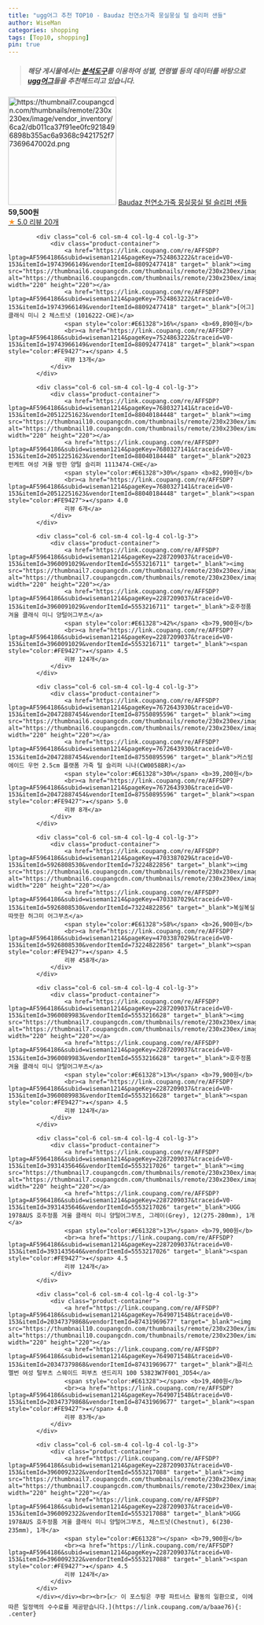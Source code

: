 ```yaml
---
title: "ugg어그 추천 TOP10 - Baudaz 천연소가죽 뭉실뭉실 털 슬리퍼 샌들"
author: WiseMan
categories: shopping
tags: [Top10, shopping]
pin: true
---
```


> ##### 해당 게시물에서는 [**분석도구**](https://itemscout.io/)를 이용하여 **성별**, **연령별** 등의 데이터를 바탕으로 [**ugg어그**](https://link.coupang.com/a/baae76)들을 추천해드리고 있습니다.
<div class="container"><div class="row">
            <div class="col-6 col-sm-4 col-lg-4 col-lg-3">
                <div class="product-container">
                    <a href="https://link.coupang.com/re/AFFSDP?lptag=AF5964186&subid=wiseman1214&pageKey=7742130339&traceid=V0-153&itemId=20832380019&vendorItemId=87900495431" target="_blank"><img src="https://thumbnail7.coupangcdn.com/thumbnails/remote/230x230ex/image/vendor_inventory/6ca2/db011ca37f91ee0fc9218496898b355ac6a9368c9421752f77369647002d.png" alt="https://thumbnail7.coupangcdn.com/thumbnails/remote/230x230ex/image/vendor_inventory/6ca2/db011ca37f91ee0fc9218496898b355ac6a9368c9421752f77369647002d.png" width="220" height="220"></a>
                    <a href="https://link.coupang.com/re/AFFSDP?lptag=AF5964186&subid=wiseman1214&pageKey=7742130339&traceid=V0-153&itemId=20832380019&vendorItemId=87900495431" target="_blank">Baudaz 천연소가죽 뭉실뭉실 털 슬리퍼 샌들</a>
                    <span style="color:#E61328"></span> <b>59,500원</b>
                    <br><a href="https://link.coupang.com/re/AFFSDP?lptag=AF5964186&subid=wiseman1214&pageKey=7742130339&traceid=V0-153&itemId=20832380019&vendorItemId=87900495431" target="_blank"><span style="color:#FE9427">★</span> 5.0
                    리뷰 20개</a>
                </div>
            </div>
            
            <div class="col-6 col-sm-4 col-lg-4 col-lg-3">
                <div class="product-container">
                    <a href="https://link.coupang.com/re/AFFSDP?lptag=AF5964186&subid=wiseman1214&pageKey=7524863222&traceid=V0-153&itemId=19743966149&vendorItemId=88092477418" target="_blank"><img src="https://thumbnail6.coupangcdn.com/thumbnails/remote/230x230ex/image/vendor_inventory/270e/162133c643225a1500164abbe21d4f7734420c4f6de937fd74280aafef78.png" alt="https://thumbnail6.coupangcdn.com/thumbnails/remote/230x230ex/image/vendor_inventory/270e/162133c643225a1500164abbe21d4f7734420c4f6de937fd74280aafef78.png" width="220" height="220"></a>
                    <a href="https://link.coupang.com/re/AFFSDP?lptag=AF5964186&subid=wiseman1214&pageKey=7524863222&traceid=V0-153&itemId=19743966149&vendorItemId=88092477418" target="_blank">[어그] 클래식 미니 2 체스트넛 (1016222-CHE)</a>
                    <span style="color:#E61328">16%</span> <b>69,890원</b>
                    <br><a href="https://link.coupang.com/re/AFFSDP?lptag=AF5964186&subid=wiseman1214&pageKey=7524863222&traceid=V0-153&itemId=19743966149&vendorItemId=88092477418" target="_blank"><span style="color:#FE9427">★</span> 4.5
                    리뷰 13개</a>
                </div>
            </div>
            
            <div class="col-6 col-sm-4 col-lg-4 col-lg-3">
                <div class="product-container">
                    <a href="https://link.coupang.com/re/AFFSDP?lptag=AF5964186&subid=wiseman1214&pageKey=7680327141&traceid=V0-153&itemId=20512251623&vendorItemId=88040184448" target="_blank"><img src="https://thumbnail10.coupangcdn.com/thumbnails/remote/230x230ex/image/vendor_inventory/5729/24cb669bee9bb60a0fdad650906520e62f9cebef04f3d0d2619e468b348d.jpg" alt="https://thumbnail10.coupangcdn.com/thumbnails/remote/230x230ex/image/vendor_inventory/5729/24cb669bee9bb60a0fdad650906520e62f9cebef04f3d0d2619e468b348d.jpg" width="220" height="220"></a>
                    <a href="https://link.coupang.com/re/AFFSDP?lptag=AF5964186&subid=wiseman1214&pageKey=7680327141&traceid=V0-153&itemId=20512251623&vendorItemId=88040184448" target="_blank">2023 펀케트 여성 겨울 방한 양털 슬리퍼 1113474-CHE</a>
                    <span style="color:#E61328">30%</span> <b>82,990원</b>
                    <br><a href="https://link.coupang.com/re/AFFSDP?lptag=AF5964186&subid=wiseman1214&pageKey=7680327141&traceid=V0-153&itemId=20512251623&vendorItemId=88040184448" target="_blank"><span style="color:#FE9427">★</span> 4.0
                    리뷰 6개</a>
                </div>
            </div>
            
            <div class="col-6 col-sm-4 col-lg-4 col-lg-3">
                <div class="product-container">
                    <a href="https://link.coupang.com/re/AFFSDP?lptag=AF5964186&subid=wiseman1214&pageKey=2287209037&traceid=V0-153&itemId=3960091029&vendorItemId=5553216711" target="_blank"><img src="https://thumbnail7.coupangcdn.com/thumbnails/remote/230x230ex/image/vendor_inventory/325d/a98df2e4a8541ba41c81be6aa3ff20198ff6c7c7af2ba03d27190c6398fd.jpg" alt="https://thumbnail7.coupangcdn.com/thumbnails/remote/230x230ex/image/vendor_inventory/325d/a98df2e4a8541ba41c81be6aa3ff20198ff6c7c7af2ba03d27190c6398fd.jpg" width="220" height="220"></a>
                    <a href="https://link.coupang.com/re/AFFSDP?lptag=AF5964186&subid=wiseman1214&pageKey=2287209037&traceid=V0-153&itemId=3960091029&vendorItemId=5553216711" target="_blank">호주정품 겨울 클래식 미니 양털어그부츠</a>
                    <span style="color:#E61328">42%</span> <b>79,900원</b>
                    <br><a href="https://link.coupang.com/re/AFFSDP?lptag=AF5964186&subid=wiseman1214&pageKey=2287209037&traceid=V0-153&itemId=3960091029&vendorItemId=5553216711" target="_blank"><span style="color:#FE9427">★</span> 4.5
                    리뷰 124개</a>
                </div>
            </div>
            
            <div class="col-6 col-sm-4 col-lg-4 col-lg-3">
                <div class="product-container">
                    <a href="https://link.coupang.com/re/AFFSDP?lptag=AF5964186&subid=wiseman1214&pageKey=7672643930&traceid=V0-153&itemId=20472887454&vendorItemId=87550895596" target="_blank"><img src="https://thumbnail6.coupangcdn.com/thumbnails/remote/230x230ex/image/vendor_inventory/30b0/a849978cfbbf77f1a44d2e8c7e0adb2622bb63ff3267f028096e54728005.jpg" alt="https://thumbnail6.coupangcdn.com/thumbnails/remote/230x230ex/image/vendor_inventory/30b0/a849978cfbbf77f1a44d2e8c7e0adb2622bb63ff3267f028096e54728005.jpg" width="220" height="220"></a>
                    <a href="https://link.coupang.com/re/AFFSDP?lptag=AF5964186&subid=wiseman1214&pageKey=7672643930&traceid=V0-153&itemId=20472887454&vendorItemId=87550895596" target="_blank">커스텀에이드 우먼 2.5cm 플랫폼 가죽 털 슬리퍼 니나(CW0058BR)</a>
                    <span style="color:#E61328">30%</span> <b>39,200원</b>
                    <br><a href="https://link.coupang.com/re/AFFSDP?lptag=AF5964186&subid=wiseman1214&pageKey=7672643930&traceid=V0-153&itemId=20472887454&vendorItemId=87550895596" target="_blank"><span style="color:#FE9427">★</span> 5.0
                    리뷰 8개</a>
                </div>
            </div>
            
            <div class="col-6 col-sm-4 col-lg-4 col-lg-3">
                <div class="product-container">
                    <a href="https://link.coupang.com/re/AFFSDP?lptag=AF5964186&subid=wiseman1214&pageKey=4703387029&traceid=V0-153&itemId=5926808530&vendorItemId=73224822856" target="_blank"><img src="https://thumbnail6.coupangcdn.com/thumbnails/remote/230x230ex/image/vendor_inventory/a86a/3bed0761d1be65f215959edb41090c3765986d6f4b47a6f81b5074e39809.jpg" alt="https://thumbnail6.coupangcdn.com/thumbnails/remote/230x230ex/image/vendor_inventory/a86a/3bed0761d1be65f215959edb41090c3765986d6f4b47a6f81b5074e39809.jpg" width="220" height="220"></a>
                    <a href="https://link.coupang.com/re/AFFSDP?lptag=AF5964186&subid=wiseman1214&pageKey=4703387029&traceid=V0-153&itemId=5926808530&vendorItemId=73224822856" target="_blank">복실복실 따뜻한 허그미 어그부츠</a>
                    <span style="color:#E61328">58%</span> <b>26,900원</b>
                    <br><a href="https://link.coupang.com/re/AFFSDP?lptag=AF5964186&subid=wiseman1214&pageKey=4703387029&traceid=V0-153&itemId=5926808530&vendorItemId=73224822856" target="_blank"><span style="color:#FE9427">★</span> 4.5
                    리뷰 458개</a>
                </div>
            </div>
            
            <div class="col-6 col-sm-4 col-lg-4 col-lg-3">
                <div class="product-container">
                    <a href="https://link.coupang.com/re/AFFSDP?lptag=AF5964186&subid=wiseman1214&pageKey=2287209037&traceid=V0-153&itemId=3960089983&vendorItemId=5553216628" target="_blank"><img src="https://thumbnail7.coupangcdn.com/thumbnails/remote/230x230ex/image/vendor_inventory/325d/a98df2e4a8541ba41c81be6aa3ff20198ff6c7c7af2ba03d27190c6398fd.jpg" alt="https://thumbnail7.coupangcdn.com/thumbnails/remote/230x230ex/image/vendor_inventory/325d/a98df2e4a8541ba41c81be6aa3ff20198ff6c7c7af2ba03d27190c6398fd.jpg" width="220" height="220"></a>
                    <a href="https://link.coupang.com/re/AFFSDP?lptag=AF5964186&subid=wiseman1214&pageKey=2287209037&traceid=V0-153&itemId=3960089983&vendorItemId=5553216628" target="_blank">호주정품 겨울 클래식 미니 양털어그부츠</a>
                    <span style="color:#E61328">13%</span> <b>79,900원</b>
                    <br><a href="https://link.coupang.com/re/AFFSDP?lptag=AF5964186&subid=wiseman1214&pageKey=2287209037&traceid=V0-153&itemId=3960089983&vendorItemId=5553216628" target="_blank"><span style="color:#FE9427">★</span> 4.5
                    리뷰 124개</a>
                </div>
            </div>
            
            <div class="col-6 col-sm-4 col-lg-4 col-lg-3">
                <div class="product-container">
                    <a href="https://link.coupang.com/re/AFFSDP?lptag=AF5964186&subid=wiseman1214&pageKey=2287209037&traceid=V0-153&itemId=3931435646&vendorItemId=5553217026" target="_blank"><img src="https://thumbnail7.coupangcdn.com/thumbnails/remote/230x230ex/image/vendor_inventory/325d/a98df2e4a8541ba41c81be6aa3ff20198ff6c7c7af2ba03d27190c6398fd.jpg" alt="https://thumbnail7.coupangcdn.com/thumbnails/remote/230x230ex/image/vendor_inventory/325d/a98df2e4a8541ba41c81be6aa3ff20198ff6c7c7af2ba03d27190c6398fd.jpg" width="220" height="220"></a>
                    <a href="https://link.coupang.com/re/AFFSDP?lptag=AF5964186&subid=wiseman1214&pageKey=2287209037&traceid=V0-153&itemId=3931435646&vendorItemId=5553217026" target="_blank">UGG 1978AUS 호주정품 겨울 클래식 미니 양털어그부츠, 그레이(Grey), 12(275-280mm), 1개</a>
                    <span style="color:#E61328">13%</span> <b>79,900원</b>
                    <br><a href="https://link.coupang.com/re/AFFSDP?lptag=AF5964186&subid=wiseman1214&pageKey=2287209037&traceid=V0-153&itemId=3931435646&vendorItemId=5553217026" target="_blank"><span style="color:#FE9427">★</span> 4.5
                    리뷰 124개</a>
                </div>
            </div>
            
            <div class="col-6 col-sm-4 col-lg-4 col-lg-3">
                <div class="product-container">
                    <a href="https://link.coupang.com/re/AFFSDP?lptag=AF5964186&subid=wiseman1214&pageKey=7649071548&traceid=V0-153&itemId=20347379868&vendorItemId=87431969677" target="_blank"><img src="https://thumbnail10.coupangcdn.com/thumbnails/remote/230x230ex/image/vendor_inventory/4c83/b4357d392f9fb56edb71748298068e38214786ac8734aa49eddf148e5ee6.jpg" alt="https://thumbnail10.coupangcdn.com/thumbnails/remote/230x230ex/image/vendor_inventory/4c83/b4357d392f9fb56edb71748298068e38214786ac8734aa49eddf148e5ee6.jpg" width="220" height="220"></a>
                    <a href="https://link.coupang.com/re/AFFSDP?lptag=AF5964186&subid=wiseman1214&pageKey=7649071548&traceid=V0-153&itemId=20347379868&vendorItemId=87431969677" target="_blank">플리스멜번 여성 털부츠 스웨이드 퍼부츠 샌드리지 100 53823W7F001_JD54</a>
                    <span style="color:#E61328"></span> <b>19,400원</b>
                    <br><a href="https://link.coupang.com/re/AFFSDP?lptag=AF5964186&subid=wiseman1214&pageKey=7649071548&traceid=V0-153&itemId=20347379868&vendorItemId=87431969677" target="_blank"><span style="color:#FE9427">★</span> 4.0
                    리뷰 83개</a>
                </div>
            </div>
            
            <div class="col-6 col-sm-4 col-lg-4 col-lg-3">
                <div class="product-container">
                    <a href="https://link.coupang.com/re/AFFSDP?lptag=AF5964186&subid=wiseman1214&pageKey=2287209037&traceid=V0-153&itemId=3960092322&vendorItemId=5553217088" target="_blank"><img src="https://thumbnail7.coupangcdn.com/thumbnails/remote/230x230ex/image/vendor_inventory/325d/a98df2e4a8541ba41c81be6aa3ff20198ff6c7c7af2ba03d27190c6398fd.jpg" alt="https://thumbnail7.coupangcdn.com/thumbnails/remote/230x230ex/image/vendor_inventory/325d/a98df2e4a8541ba41c81be6aa3ff20198ff6c7c7af2ba03d27190c6398fd.jpg" width="220" height="220"></a>
                    <a href="https://link.coupang.com/re/AFFSDP?lptag=AF5964186&subid=wiseman1214&pageKey=2287209037&traceid=V0-153&itemId=3960092322&vendorItemId=5553217088" target="_blank">UGG 1978AUS 호주정품 겨울 클래식 미니 양털어그부츠, 체스트넛(Chestnut), 6(230-235mm), 1개</a>
                    <span style="color:#E61328"></span> <b>79,900원</b>
                    <br><a href="https://link.coupang.com/re/AFFSDP?lptag=AF5964186&subid=wiseman1214&pageKey=2287209037&traceid=V0-153&itemId=3960092322&vendorItemId=5553217088" target="_blank"><span style="color:#FE9427">★</span> 4.5
                    리뷰 124개</a>
                </div>
            </div>
            </div></div><br><br>[👉 이 포스팅은 쿠팡 파트너스 활동의 일환으로, 이에 따른 일정액의 수수료를 제공받습니다.](https://link.coupang.com/a/baae76){: .center}